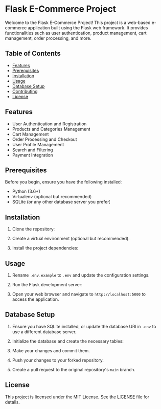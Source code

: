 # Flask E-Commerce Project

Welcome to the Flask E-Commerce Project! This project is a web-based e-commerce application built using the Flask web framework. It provides functionalities such as user authentication, product management, cart management, order processing, and more.

## Table of Contents

- [Features](#features)
- [Prerequisites](#prerequisites)
- [Installation](#installation)
- [Usage](#usage)
- [Database Setup](#database-setup)
- [Contributing](#contributing)
- [License](#license)

## Features

- User Authentication and Registration
- Products and Categories Management
- Cart Management
- Order Processing and Checkout
- User Profile Management
- Search and Filtering
- Payment Integration

## Prerequisites

Before you begin, ensure you have the following installed:

- Python (3.6+)
- Virtualenv (optional but recommended)
- SQLite (or any other database server you prefer)

## Installation

1. Clone the repository:


2. Create a virtual environment (optional but recommended):


3. Install the project dependencies:


## Usage

1. Rename `.env.example` to `.env` and update the configuration settings.

2. Run the Flask development server:


3. Open your web browser and navigate to `http://localhost:5000` to access the application.

## Database Setup

1. Ensure you have SQLite installed, or update the database URI in `.env` to use a different database server.

2. Initialize the database and create the necessary tables:


3. Make your changes and commit them.

4. Push your changes to your forked repository.

5. Create a pull request to the original repository's `main` branch.

## License

This project is licensed under the MIT License. See the [LICENSE](LICENSE) file for details.
